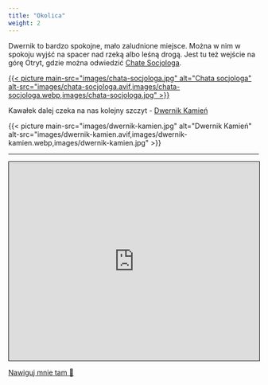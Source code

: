 ```yaml
---
title: "Okolica"
weight: 2
---
```


Dwernik to bardzo spokojne, mało zaludnione miejsce. Można w nim w spokoju wyjść na spacer nad rzeką albo leśną drogą. Jest tu też wejście na górę Otryt, gdzie można odwiedzić [Chate Socjologa](https://www.otryt.bieszczady.pl/).

[
{{< picture main-src="images/chata-socjologa.jpg" alt="Chata socjologa" alt-src="images/chata-socjologa.avif,images/chata-socjologa.webp,images/chata-socjologa.jpg" >}}
](https://commons.wikimedia.org/wiki/File:Chata_socjologa.JPG#/media/Plik:Chata_socjologa.JPG)

Kawałek dalej czeka na nas kolejny szczyt - [Dwernik Kamień](https://gorydlaciebie.pl/wyprawy/dwernik-kamien-wychodnie-skalne-i-panoramy/)

{{< picture main-src="images/dwernik-kamien.jpg" alt="Dwernik Kamień" alt-src="images/dwernik-kamien.avif,images/dwernik-kamien.webp,images/dwernik-kamien.jpg" >}}

---

<iframe 
  width="100%" 
  height="400px" 
  frameborder="0" 
  scrolling="no" 
  marginheight="0" 
  marginwidth="0" 
  src="https://www.openstreetmap.org/export/embed.html?bbox=22.352371215820312%2C49.11680432998823%2C22.925720214843754%2C49.320422679265924&amp;layer=mapnik&amp;marker=49.218718364108334%2C22.63904571533203"
   style="border: 1px solid black">
</iframe>
<br/>

[Nawiguj mnie tam 🧭](geo:49.21878,22.63894)

[//]: # (Nie pokazuj tego na razie:)
[//]: # ([View Larger Map 🔗]&#40;https://www.openstreetmap.org/?mlat=49.2187&amp;mlon=22.6390#map=12/49.21878/22.63894&#41;)